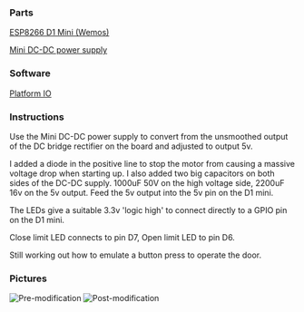 ### Parts
[ESP8266 D1 Mini (Wemos)](http://s.click.aliexpress.com/e/cWijEWc0)

[Mini DC-DC power supply](http://s.click.aliexpress.com/e/b6Rovlyy)

### Software
[Platform IO](https://platformio.org/)

### Instructions
Use the Mini DC-DC power supply to convert from the unsmoothed output of the DC bridge rectifier on the board and adjusted to output 5v.

I added a diode in the positive line to stop the motor from causing a massive voltage drop when starting up.
I also added two big capacitors on both sides of the DC-DC supply. 1000uF 50V on the high voltage side, 2200uF 16v on the 5v output.
Feed the 5v output into the 5v pin on the D1 mini.

The LEDs give a suitable 3.3v 'logic high' to connect directly to a GPIO pin on the D1 mini.

Close limit LED connects to pin D7, Open limit LED to pin D6.

Still working out how to emulate a button press to operate the door.

### Pictures

![Pre-modification](https://git.crc.id.au/netwiz/ESP8266_Code/raw/branch/master/GarageDoor/GarageDoor-0.jpg)
![Post-modification](https://git.crc.id.au/netwiz/ESP8266_Code/raw/branch/master/GarageDoor/GarageDoor-1.jpg)
